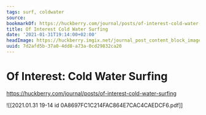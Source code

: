 ```yaml
---
tags: surf, coldwater
source:
bookmarkOf: https://huckberry.com/journal/posts/of-interest-cold-water-surfing
title: Of Interest Cold Water Surfing
date: '2021-01-31T19:14:00+02:00'
headImage: https://huckberry.imgix.net/journal_post_content_block_images/000/002/505/images/original/surf_hero
uuid: 7d2afd5b-37a0-4dd8-a73a-0cd29832ca20
---
```


# Of Interest: Cold Water Surfing
https://huckberry.com/journal/posts/of-interest-cold-water-surfing

![[2021.01.31 19-14 id 0A8697FC1C214FAC864E7CAC4CAEDCF6.pdf]]
